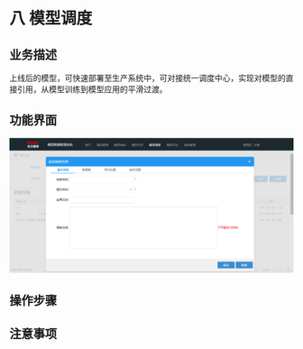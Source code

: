 # 八   模型调度

## 业务描述

上线后的模型，可快速部署至生产系统中，可对接统一调度中心，实现对模型的直接引用，从模型训练到模型应用的平滑过渡。

## 功能界面

![](/assets/模型调度.png)

## 操作步骤



## 注意事项



